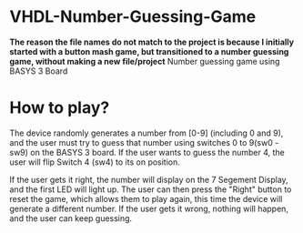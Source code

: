 # VHDL-Number-Guessing-Game
**The reason the file names do not match to the project is because I initially started with a button mash game, but transitioned to a number guessing game, without making a new file/project**
Number guessing game using BASYS 3 Board

# How to play?
The device randomly generates a number from [0-9] (including 0 and 9), and the user must try to guess that number using switches 0 to 9(sw0 - sw9) on the BASYS 3 board. If the user wants to guess the number 4, the user will flip Switch 4 (sw4) to its on position.

If the user gets it right, the number will display on the 7 Segement Display, and the first LED will light up. 
    The user can then press the "Right" button to reset the game, which allows them to play again, this time the device will generate a different number.
If the user gets it wrong, nothing will happen, and the user can keep guessing.


